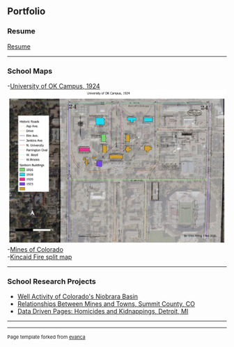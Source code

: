 ## Portfolio

### Resume
[Resume](pdf/Resume.pdf)


---

### School Maps 

-[University of OK Campus, 1924](pdf/Lab_9_Map_2.pdf) 
<img src="images/Lab_9_Map_2.jpg?raw=true"/><br>
-[Mines of Colorado](https://arcg.is/1zmqWS0)<br>
-[Kincaid Fire split map](https://crilling86.users.earthengine.app/view/kincade-fire)

---


### School Research Projects

- [Well Activity of Colorado's Niobrara Basin](pdf/Nio_Basin.pdf)
- [Relationships Between Mines and Towns, Summit County, CO](pdf/Relationships.pdf)
- [Data Driven Pages: Homicides and Kidnappings, Detroit, MI](pdf/Lab_10.pdf)

---




---
<p style="font-size:11px">Page template forked from <a href="https://github.com/evanca/quick-portfolio">evanca</a></p>
<!-- Remove above link if you don't want to attibute -->
